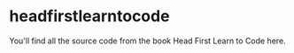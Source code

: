 # headfirstlearntocode
You'll find all the source code from the book Head First Learn to Code here.
